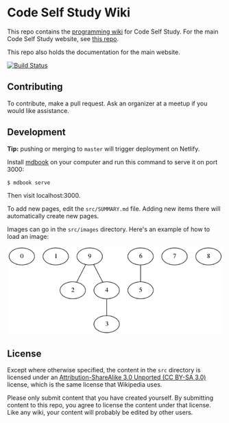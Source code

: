# Code Self Study Wiki

This repo contains the [programming wiki](https://wiki.codeselfstudy.com/) for Code Self Study. For the main Code Self Study website, see [this repo](https://github.com/codeselfstudy/codeselfstudy).

This repo also holds the documentation for the main website.

[![Build Status](https://travis-ci.org/codeselfstudy/codeselfstudy_wiki.svg?branch=master)](https://travis-ci.org/codeselfstudy/codeselfstudy_wiki)

## Contributing

To contribute, make a pull request. Ask an organizer at a meetup if you would like assistance.

## Development

**Tip:** pushing or merging to `master` will trigger deployment on Netlify.

Install [mdbook](https://github.com/rust-lang/mdBook) on your computer and run this command to serve it on port 3000:

```text
$ mdbook serve
```

Then visit localhost:3000.

To add new pages, edit the `src/SUMMARY.md` file. Adding new items there will automatically create new pages.

Images can go in the `src/images` directory. Here's an example of how to load an image:

![diagram](./src/images/union-find-1.png)

## License

Except where otherwise specified, the content in the `src` directory is licensed under an [Attribution-ShareAlike 3.0 Unported (CC BY-SA 3.0)](https://creativecommons.org/licenses/by-sa/3.0/)  license, which is the same license that Wikipedia uses.

Please only submit content that you have created yourself. By submitting content to this repo, you agree to license the content under that license. Like any wiki, your content will probably be edited by other users.
